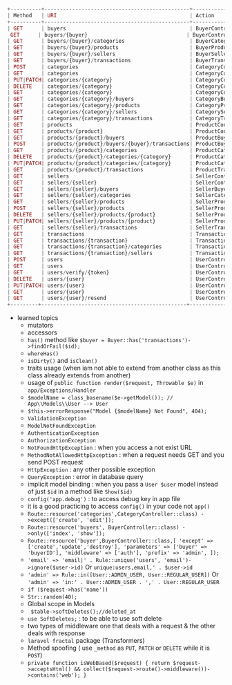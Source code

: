 ````php

+----------+-----------------------------------------------+----------------------------------------+
| Method   | URI                                           | Action                                 |
+----------+-----------------------------------------------+----------------------------------------+
| GET      | buyers                                        | BuyerController@index                  |
 GET      | buyers/{buyer}                                | BuyerController@show                   |
| GET      | buyers/{buyer}/categories                     | BuyerCategoryController@index          |
| GET      | buyers/{buyer}/products                       | BuyerProductController@index           |
| GET      | buyers/{buyer}/sellers                        | BuyerSellerController@index            |
| GET      | buyers/{buyer}/transactions                   | BuyerTransactionController@index       |
| POST     | categories                                    | CategoryController@store               |
| GET      | categories                                    | CategoryController@index               |
| PUT|PATCH| categories/{category}                         | CategoryController@update              |
| DELETE   | categories/{category}                         | CategoryController@destroy             |
| GET      | categories/{category}                         | CategoryController@show                |
| GET      | categories/{category}/buyers                  | CategoryBuyerController@index          |
| GET      | categories/{category}/products                | CategoryProductController@index        |
| GET      | categories/{category}/sellers                 | CategorySellerController@index         |
| GET      | categories/{category}/transactions            | CategoryTransactionController@index    |
| GET      | products                                      | ProductController@index                |
| GET      | products/{product}                            | ProductController@show                 |
| GET      | products/{product}/buyers                     | ProductBuyerController@index           |
| POST     | products/{product}/buyers/{buyer}/transactions| ProductBuyerTransactionController@store|
| GET      | products/{product}/categories                 | ProductCategoryController@index        |
| DELETE   | products/{product}/categories/{category}      | ProductCategoryController@destroy      |
| PUT|PATCH| products/{product}/categories/{category}      | ProductCategoryController@update       |
| GET      | products/{product}/transactions               | ProductTransactionController@index     |
| GET      | sellers                                       | SellerController@index                 |
| GET      | sellers/{seller}                              | SellerController@show                  |
| GET      | sellers/{seller}/buyers                       | SellerBuyerController@index            |
| GET      | sellers/{seller}/categories                   | SellerCategoryController@index         |
| GET      | sellers/{seller}/products                     | SellerProductController@index          |
| POST     | sellers/{seller}/products                     | SellerProductController@store          |
| DELETE   | sellers/{seller}/products/{product}           | SellerProductController@destroy        |
| PUT|PATCH| sellers/{seller}/products/{product}           | SellerProductController@update         |
| GET      | sellers/{seller}/transactions                 | SellerTransactionController@index      |
| GET      | transactions                                  | TransactionController@index            |
| GET      | transactions/{transaction}                    | TransactionController@show             |
| GET      | transactions/{transaction}/categories         | TransactionCategoryController@index    |
| GET      | transactions/{transaction}/sellers            | TransactionSellerController@index      |
| POST     | users                                         | UserController@store                   |
| GET      | users                                         | UserController@index                   |
| GET      | users/verify/{token}                          | UserController@verify                  |
| DELETE   | users/{user}                                  | UserController@destroy                 |
| PUT|PATCH| users/{user}                                  | UserController@update                  |
| GET      | users/{user}                                  | UserController@show                    |
| GET      | users/{user}/resend                           | UserController@resend                  |
+---------+-----------------------------------------------+----------------------------------------+	
````

- learned topics
  - mutators
  - accessors
  - `has()` method like `$buyer = Buyer::has('transactions')->findOrFail($id);`
  - `whereHas()`
  - `isDirty()` and `isClean()`
  - traits usage (when iam not able to extend from another class as this class already extends from another)
  - usage of `public function render($request, Throwable $e)` in `app/Exceptions/Handler`
  - `$modelName = class_basename($e->getModel()); // App\\Models\\User --> User`
  - `$this->errorResponse("Model {$modelName} Not Found", 404);`
  - `ValidationException`
  - `ModelNotFoundException`
  - `AuthenticationException`
  - `AuthorizationException`
  - `NotFoundHttpException` : when you access a not exist URL
  - `MethodNotAllowedHttpException` :  when a request needs GET and you send POST request
  - `HttpException` : any other possible exception
  - `QueryException` : error in database query
  - implicit model binding : when you pass a `User $user` model instead of just `$id` in a method like `Show($id)`
  - `config('app.debug')` :  to access debug key in app file
  - it is a good practicing to access `config()` in your code not `app()` 
  - `Route::resource('categories',CategoryController::class)
    ->except(['create', 'edit']);`
  - `Route::resource('buyers', BuyerController::class)
    ->only(['index', 'show']);`
  - `Route::resource('buyer',BuyerController::class,[
    'except' => ['create','update','destroy'],
    'parameters' => ['buyer' => 'buyerID'],
    'middleware' => ['auth'],
    'prefix' => 'admin',
    ]);`
  - `'email' => 'email|' . Rule::unique('users', 'email')->ignore($user->id)` Or `unique:users,email,' . $user->id`
  - `'admin' => Rule::in([User::ADMIN_USER, User::REGULAR_USER])` Or `'admin' => 'in:' . User::ADMIN_USER . ',' . User::REGULAR_USER`
  - `if ($request->has('name'))`
  - `Str::random(40);`
  - Global scope in Models
  - ` $table->softDeletes();//deleted_at`
  - `use SoftDeletes;` : to be able to use soft delete
  - two types of middleware one that deals with a request & the other deals with response
  - `laravel fractal` package (Transformers)
  - Method spoofing ( use `_method` as `PUT`, `PATCH` or `DELETE` while it is `POST`)
  - `private function isWebBased($request)
    {
    return $request->acceptsHtml() && collect($request->route()->middleware())->contains('web');
    }`
